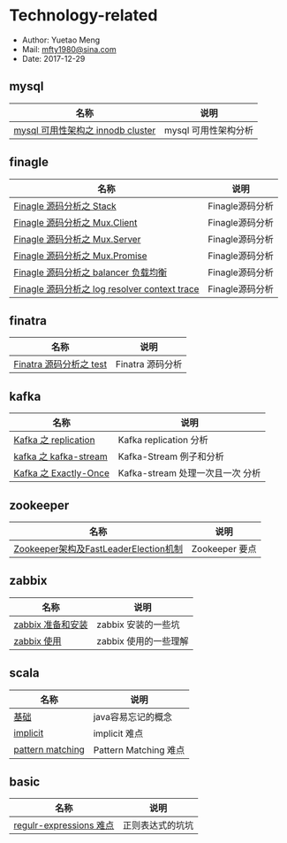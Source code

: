 # Technology-related

- Author: Yuetao Meng
- Mail: mfty1980@sina.com
- Date: 2017-12-29



## mysql

名称        | 说明
------     | ---------
[mysql 可用性架构之 innodb cluster ](mysql/mysql-innodb-clustermd)  | mysql 可用性架构分析





## finagle

名称        | 说明
------     | ---------
[Finagle 源码分析之 Stack ](finagle/01-finagle-stack.md)  | Finagle源码分析
[Finagle 源码分析之 Mux.Client ](finagle/02-finagle-client.md)  | Finagle源码分析
[Finagle 源码分析之 Mux.Server ](finagle/03-finagle-server.md)  | Finagle源码分析
[Finagle 源码分析之 Mux.Promise ](finagle/04-finagle-promise.md)  | Finagle源码分析
[Finagle 源码分析之 balancer 负载均衡 ](finagle/05-finagle-balancer.md)  | Finagle源码分析
[Finagle 源码分析之 log resolver context trace ](finagle/06-finagle-trace-log-resolver-context.md)  | Finagle源码分析


## finatra

名称        | 说明
------     | ---------
[Finatra 源码分析之 test ](finatra/02-finatra-test.md)  | Finatra 源码分析


## kafka

名称        | 说明
------     | ---------
[Kafka 之 replication](kafka/kafka-replication.md)  | Kafka replication 分析
[kafka 之 kafka-stream ](kafka/kafka-stream.md)  | Kafka-Stream 例子和分析
[Kafka 之 Exactly-Once](kafka/kafka-stream-Exactly-Once.md)  | Kafka-stream 处理一次且一次 分析



## zookeeper

名称        | 说明
------     | ---------
[Zookeeper架构及FastLeaderElection机制](zookeeper/zookeeper.md)  | Zookeeper 要点


## zabbix

名称        | 说明
------     | ---------
[zabbix 准备和安装](zabbix/zabbix.md)  | zabbix 安装的一些坑
[zabbix 使用](zabbix/zabbix-use.md)  | zabbix 使用的一些理解


## scala

名称        | 说明
------     | ---------
[基础](scala/basic.md)  | java容易忘记的概念
[implicit](scala/Implicit.md)  | implicit 难点
[pattern matching](scala/PatternMatching.md)  | Pattern Matching 难点


## basic
名称        | 说明
------     | ---------
[regulr-expressions 难点](others/regular-expressions.md)  | 正则表达式的坑坑
